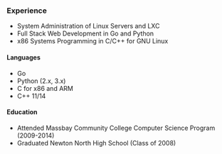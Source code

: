### Experience

* System Administration of Linux Servers and LXC
* Full Stack Web Development in Go and Python
* x86 Systems Programming in C/C++ for GNU Linux

#### Languages

* Go
* Python (2.x, 3.x)
* C for x86 and ARM
* C++ 11/14

#### Education

* Attended Massbay Community College Computer Science Program (2009-2014)
* Graduated Newton North High School (Class of 2008)
